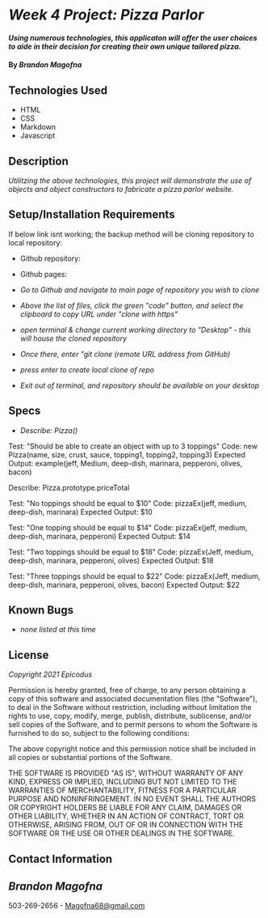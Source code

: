 # _Week 4 Project: Pizza Parlor_

#### _Using numerous technologies, this applicaton will offer the user choices to aide in their decision for creating their own unique tailored pizza._

#### By _**Brandon Magofna**_

## Technologies Used

* HTML
* CSS
* Markdown
* Javascript

## Description

_Utilitzing the above technologies, this project will demonstrate the use of objects and object constructors to fabricate a pizza parlor website._

## Setup/Installation Requirements

If below link isnt working; the backup method will be cloning repository to local repository:

* Github repository: 
* Github pages: 

* _Go to Github and navigate to main page of repository you wish to clone_
* _Above the list of files, click the green "code" button, and select the clipboard to copy URL under "clone with https"_
* _open terminal & change current working directory to "Desktop" - this will house the cloned repository_
* _Once there, enter "git clone (remote URL address from GitHub)_
* _press enter to create local clone of repo_
* _Exit out of terminal, and repository should be available on your desktop_ 

## Specs

* _Describe: Pizza()_

Test: "Should be able to create an object with up to 3 toppings"
Code: 
new Pizza(name, size, crust, sauce, topping1, topping2, topping3)
Expected Output:
example(jeff, Medium, deep-dish, marinara, pepperoni, olives, bacon)

Describe: Pizza.prototype.priceTotal

Test: "No toppings should be equal to $10"
Code:
pizzaEx(jeff, medium, deep-dish, marinara)
Expected Output: $10

Test: "One topping should be equal to $14"
Code:
pizzaEx(jeff, medium, deep-dish, marinara, pepperoni)
Expected Output: $14

Test: "Two toppings should be equal to $18"
Code:
pizzaEx(Jeff, medium, deep-dish, marinara, pepperoni, olives)
Expected Output: $18

Test: "Three toppings should be equal to $22"
Code:
pizzaEx(Jeff, medium, deep-dish, marinara, pepperoni, olives, bacon)
Expected Output: $22





## Known Bugs

* _none listed at this time_


## License

_Copyright 2021 Epicodus_

Permission is hereby granted, free of charge, to any person obtaining a copy of this software and associated documentation files (the "Software"), to deal in the Software without restriction, including without limitation the rights to use, copy, modify, merge, publish, distribute, sublicense, and/or sell copies of the Software, and to permit persons to whom the Software is furnished to do so, subject to the following conditions:

The above copyright notice and this permission notice shall be included in all copies or substantial portions of the Software.

THE SOFTWARE IS PROVIDED "AS IS", WITHOUT WARRANTY OF ANY KIND, EXPRESS OR IMPLIED, INCLUDING BUT NOT LIMITED TO THE WARRANTIES OF MERCHANTABILITY, FITNESS FOR A PARTICULAR PURPOSE AND NONINFRINGEMENT. IN NO EVENT SHALL THE AUTHORS OR COPYRIGHT HOLDERS BE LIABLE FOR ANY CLAIM, DAMAGES OR OTHER LIABILITY, WHETHER IN AN ACTION OF CONTRACT, TORT OR OTHERWISE, ARISING FROM, OUT OF OR IN CONNECTION WITH THE SOFTWARE OR THE USE OR OTHER DEALINGS IN THE SOFTWARE.

## Contact Information

## _Brandon Magofna_ 
503-269-2656  -  Magofna68@gmail.com